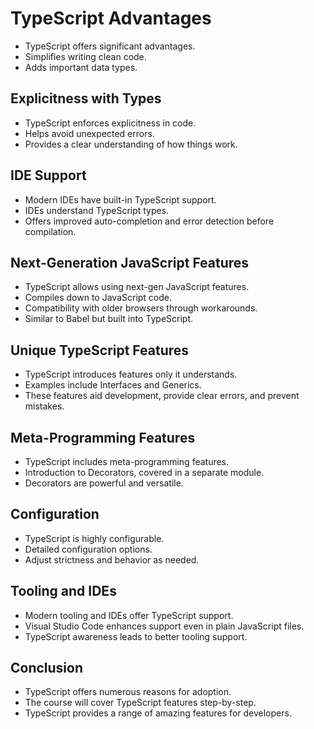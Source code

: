 # TypeScript Advantages

- TypeScript offers significant advantages.
- Simplifies writing clean code.
- Adds important data types.

## Explicitness with Types

- TypeScript enforces explicitness in code.
- Helps avoid unexpected errors.
- Provides a clear understanding of how things work.

## IDE Support

- Modern IDEs have built-in TypeScript support.
- IDEs understand TypeScript types.
- Offers improved auto-completion and error detection before compilation.

## Next-Generation JavaScript Features

- TypeScript allows using next-gen JavaScript features.
- Compiles down to JavaScript code.
- Compatibility with older browsers through workarounds.
- Similar to Babel but built into TypeScript.

## Unique TypeScript Features

- TypeScript introduces features only it understands.
- Examples include Interfaces and Generics.
- These features aid development, provide clear errors, and prevent mistakes.

## Meta-Programming Features

- TypeScript includes meta-programming features.
- Introduction to Decorators, covered in a separate module.
- Decorators are powerful and versatile.

## Configuration

- TypeScript is highly configurable.
- Detailed configuration options.
- Adjust strictness and behavior as needed.

## Tooling and IDEs

- Modern tooling and IDEs offer TypeScript support.
- Visual Studio Code enhances support even in plain JavaScript files.
- TypeScript awareness leads to better tooling support.

## Conclusion

- TypeScript offers numerous reasons for adoption.
- The course will cover TypeScript features step-by-step.
- TypeScript provides a range of amazing features for developers.
